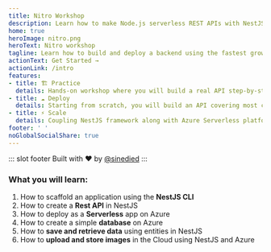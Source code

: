 ```yaml
---
title: Nitro Workshop
description: Learn how to make Node.js serverless REST APIs with NestJS and Azure
home: true
heroImage: nitro.png
heroText: Nitro workshop
tagline: Learn how to build and deploy a backend using the fastest growing Node.js framework, NestJS.
actionText: Get Started →
actionLink: /intro
features:
- title: 🏗 Practice
  details: Hands-on workshop where you will build a real API step-by-step, with pro tips along the way.
- title: ☁️ Deploy
  details: Starting from scratch, you will build an API covering most common use cases, up to its deployment in the cloud.
- title: ⚡ Scale
  details: Coupling NestJS framework along with Azure Serverless platform, learn how to build apps that can scale to millions.
footer: ' '
noGlobalSocialShare: true
---
```

::: slot footer
<social-share />
Built with ❤️ by [@sinedied](https://twitter.com/sinedied)
:::


### What you will learn:

1. How to scaffold an application using the **NestJS CLI**
2. How to create a **Rest API** in NestJS
3. How to deploy as a **Serverless** app on Azure
4. How to create a simple **database** on Azure
5. How to **save and retrieve data** using entities in NestJS
6. How to **upload and store images** in the Cloud using NestJS and Azure
